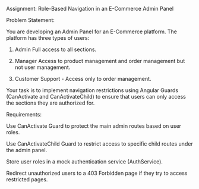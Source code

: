 Assignment: Role-Based Navigation in an E-Commerce Admin Panel

Problem Statement:

You are developing an Admin Panel for an E-Commerce platform. The platform has three types of users:

1. Admin Full access to all sections.

2. Manager Access to product management and order management but not user management.

3. Customer Support - Access only to order management.

Your task is to implement navigation restrictions using Angular Guards (CanActivate and CanActivateChild) to ensure that users can only access the sections they are authorized for.

Requirements:

Use CanActivate Guard to protect the main admin routes based on user roles.

Use CanActivateChild Guard to restrict access to specific child routes under the admin panel.

Store user roles in a mock authentication service (AuthService).

Redirect unauthorized users to a 403 Forbidden page if they try to access restricted pages.
